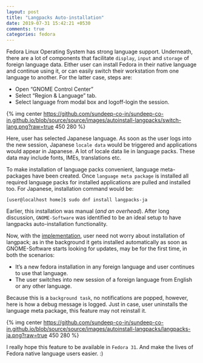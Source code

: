 ```yaml
---
layout: post
title: "Langpacks Auto-installation"
date: 2019-07-31 15:42:21 +0530
comments: true
categories: fedora
---
```


Fedora Linux Operating System has strong language support. Underneath, there are a lot of components that facilitate `display`, `input` and `storage` of foreign language data. Either user can install Fedora in their native language and continue using it, or can easily switch their workstation from one language to another. For the latter case, steps are:

* Open “GNOME Control Center”
* Select “Region & Language” tab.
* Select language from modal box and logoff-login the session.

{% img center https://github.com/sundeep-co-in/sundeep-co-in.github.io/blob/source/source/images/autoinstall-langpacks/switch-lang.png?raw=true 450 280 %}

<!-- more -->

Here, user has selected Japanese language. As soon as the user logs into the new session, Japanese `locale data` would be triggered and applications would appear in Japanese. A lot of locale data lie in language packs. These data may include fonts, IMEs, translations etc.

To make installation of language packs convenient, language meta-packages have been created. Once `language meta package` is installed all required language packs for installed applications are pulled and installed too. For Japanese, installation command would be:

```
[user@localhost home]$ sudo dnf install langpacks-ja
```

Earlier, this installation was manual (*and an overhead*). After long discussion, `GNOME-Software` was identified to be an ideal setup to have langpacks auto-installation functionality.

Now, with the [implementation](https://gitlab.gnome.org/GNOME/gnome-software/merge_requests/257), user need not worry about installation of langpack; as in the background it gets installed automatically as soon as GNOME-Software starts looking for updates, may be for the first time, in both the scenarios:

* It’s a new fedora installation in any foreign language and user continues to use that language.
* The user switches into new session of a foreign language from English or any other language.

Because this is a `background task`, no notifications are popped, however, here is how a debug message is logged. Just in case, user uninstalls the language meta package, this feature may not reinstall it.

{% img center https://github.com/sundeep-co-in/sundeep-co-in.github.io/blob/source/source/images/autoinstall-langpacks/langpacks-ja.png?raw=true 450 280 %}

I really hope this feature to be available in `Fedora 31`. And make the lives of Fedora native language users easier. :)
